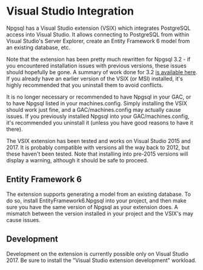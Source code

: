 # Visual Studio Integration

Npgsql has a Visual Studio extension (VSIX) which integrates PostgreSQL access into Visual Studio. It allows connecting to PostgreSQL from within Visual Studio's Server Explorer, create an Entity Framework 6 model from an existing database, etc.

Note that the extension has been pretty much rewritten for Npgsql 3.2 - if you encountered installation issues with previous versions, these issues should hopefully be gone. A summary of work done for 3.2 [is available here](https://github.com/npgsql/npgsql/issues/1407). If you already have an earlier version of the VSIX (or MSI) installed, it's highly recommended that you uninstall them to avoid conflicts. 

It is no longer necessary or recommended to have Npgsql in your GAC, or to have Npgsql listed in your machines.config. Simply installing the VSIX should work just fine, and a GAC/machines.config may actually cause issues. If you previously installed Npgsql into your GAC/machines.config, it's recommended you uninstall it (unless you have good reasons to have it there).

The VSIX extension has been tested and works on Visual Studio 2015 and 2017. It is probably compatible with versions all the way back to 2012, but these haven't been tested. Note that installing into pre-2015 versions will display a warning, although it should be safe to proceed.

## Entity Framework 6

The extension supports generating a model from an existing database. To do so, install EntityFramework6.Npgsql into your project, and then make sure you have the same version of Npgsql as your extension does. A mismatch between the version installed in your project and the VSIX's may cause issues.

## Development

Development on the extension is currently possible only on Visual Studio 2017. Be sure to install the "Visual Studio extension development" workload.
